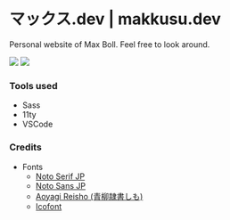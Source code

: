 # マックス.dev | makkusu.dev

Personal website of Max Boll. Feel free to look around.

![](https://img.shields.io/badge/version-v1.0.0-brightgreen)
![](https://img.shields.io/badge/updated-13.12.2021-brightgreen)

### Tools used

- Sass
- 11ty
- VSCode

### Credits

- Fonts
    - [Noto Serif JP](https://fonts.google.com/noto/specimen/Noto+Serif+JP)
    - [Noto Sans JP](https://fonts.google.com/noto/specimen/Noto+Sans+JP)
    - [Aoyagi Reisho (青柳隷書しも)](http://opentype.jp/aoyagireisho.htm)
    - [Icofont](https://icofont.com )